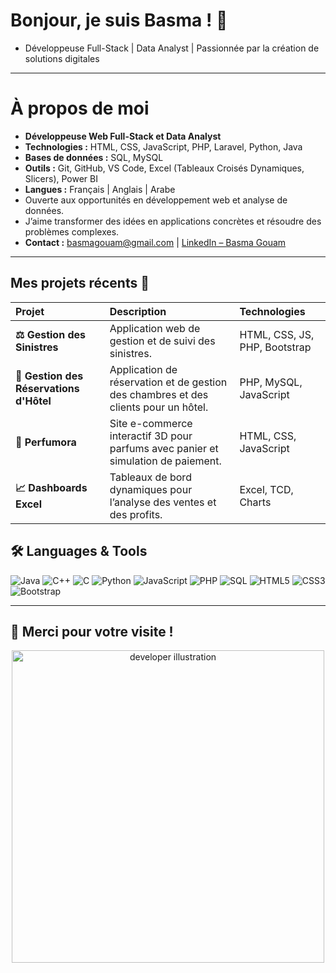 # Bonjour, je suis Basma ! 👋

- Développeuse Full-Stack | Data Analyst | Passionnée par la création de solutions digitales

---
# À propos de moi

- **Développeuse Web Full-Stack et Data Analyst**  
- **Technologies :** HTML, CSS, JavaScript, PHP, Laravel, Python, Java  
- **Bases de données :** SQL, MySQL  
- **Outils :** Git, GitHub, VS Code, Excel (Tableaux Croisés Dynamiques, Slicers), Power BI  
- **Langues :** Français | Anglais | Arabe  
- Ouverte aux opportunités en développement web et analyse de données.  
- J’aime transformer des idées en applications concrètes et résoudre des problèmes complexes.  
- **Contact :** [basmagouam@gmail.com](mailto:basmagouam@gmail.com) | [LinkedIn – Basma Gouam](https://www.linkedin.com/in/basma-gouam-435167298/)  

---

## Mes projets récents 🚀

| Projet | Description | Technologies |
| :--- | :--- | :--- |
| **⚖️ Gestion des Sinistres** | Application web de gestion et de suivi des sinistres. | HTML, CSS, JS, PHP, Bootstrap |
| **🏨 Gestion des Réservations d'Hôtel** | Application de réservation et de gestion des chambres et des clients pour un hôtel. | PHP, MySQL, JavaScript |
| **🎁 Perfumora** | Site e-commerce interactif 3D pour parfums avec panier et simulation de paiement. | HTML, CSS, JavaScript |
| **📈 Dashboards Excel** | Tableaux de bord dynamiques pour l’analyse des ventes et des profits. | Excel, TCD, Charts |

## 🛠️ Languages & Tools

<p align="left">
  <!-- Java -->
  <img src="https://img.shields.io/badge/Java-ED8B00?style=for-the-badge&logo=openjdk&logoColor=white" alt="Java"/>

  <!-- C++ -->
  <img src="https://img.shields.io/badge/C++-00599C?style=for-the-badge&logo=cplusplus&logoColor=white" alt="C++"/>

  <!-- C -->
  <img src="https://img.shields.io/badge/C-27338e?style=for-the-badge&logo=c&logoColor=white" alt="C"/>

  <!-- Python -->
  <img src="https://img.shields.io/badge/Python-3776AB?style=for-the-badge&logo=python&logoColor=white" alt="Python"/>

  <!-- JavaScript -->
  <img src="https://img.shields.io/badge/JavaScript-F7DF1E?style=for-the-badge&logo=javascript&logoColor=black" alt="JavaScript"/>

  <!-- PHP -->
  <img src="https://img.shields.io/badge/PHP-777BB4?style=for-the-badge&logo=php&logoColor=white" alt="PHP"/>

  <!-- SQL -->
  <img src="https://img.shields.io/badge/SQL-003B57?style=for-the-badge&logo=mysql&logoColor=white" alt="SQL"/>

  <!-- HTML5 -->
  <img src="https://img.shields.io/badge/HTML5-E34F26?style=for-the-badge&logo=html5&logoColor=white" alt="HTML5"/>

  <!-- CSS3 -->
  <img src="https://img.shields.io/badge/CSS3-1572B6?style=for-the-badge&logo=css3&logoColor=white" alt="CSS3"/>

  <!-- Bootstrap -->
  <img src="https://img.shields.io/badge/Bootstrap-7952B3?style=for-the-badge&logo=bootstrap&logoColor=white" alt="Bootstrap"/>
</p>

---

## 🙌 Merci pour votre visite !

<p align="center">
  <img src="https://camo.githubusercontent.com/803226302ac9ed44d0caeadcaee81c6797400dc7b6da544bb78c80c59ebdfca3/68747470733a2f2f6d656469612e67697068792e636f6d2f6d656469612f7167515567674143335066763638377150432f67697068792e676966" alt="developer illustration" width="500"/>
</p>
